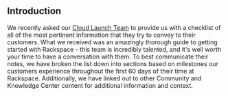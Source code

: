 ## Introduction

We recently asked our [Cloud Launch Team](http://www.rackspace.com/blog/an-insiders-look-at-the-cloud-launch-team/) to provide us with a checklist of all of the most pertinent information that they try to convey to their customers. What we received was an amazingly thorough guide to getting started with Rackspace - this team is incredibly talented, and it's well worth your time to have a conversation with them.
To best communicate their notes, we have broken the list down into sections based on milestones our customers experience throughout the first 60 days of their time at Rackspace. Additionally, we have linked out to other Community and Knowledge Center content for additional information and context.
